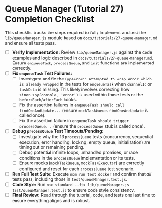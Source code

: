 # Queue Manager (Tutorial 27) Completion Checklist

This checklist tracks the steps required to fully implement and test the `lib/queueManager.js` module based on `docs/tutorials/27-queue-manager.md` and ensure all tests pass.

- [ ] **Verify Implementation:** Review `lib/queueManager.js` against the code examples and logic described in `docs/tutorials/27-queue-manager.md`. Ensure `enqueueTask`, `processQueue`, and `init` functions are implemented correctly.
- [ ] **Fix `enqueueTask` Test Failures:**
    - [ ] Investigate and fix the `TypeError: Attempted to wrap error which is already wrapped` in the tests for `enqueueTask` when `channelId` or `taskData` is missing. This likely involves correcting how `sinon.spy(console, 'error')` is used within those tests or the `beforeEach`/`afterEach` hooks.
    - [ ] Fix the assertion failures in `enqueueTask should call findOneAndUpdate...` (ensure `mockTaskQueue.findOneAndUpdate` is called once).
    - [ ] Fix the assertion failure in `enqueueTask should trigger processQueue...` (ensure the `processQueue` stub is called once).
- [ ] **Debug `processQueue` Test Timeouts/Pending:**
    - [ ] Investigate why the 13 `processQueue` tests (concurrency, sequential execution, error handling, locking, empty queue, initialization) are timing out or remaining pending.
    - [ ] Debug potential infinite loops, unhandled promises, or race conditions in the `processQueue` implementation or its tests.
    - [ ] Ensure mocks (`mockTaskQueue`, `mockTaskExecutor`) are correctly configured and reset for each `processQueue` test scenario.
- [ ] **Run Full Test Suite:** Execute `npm run test:docker` and confirm that *all* tests pass, including those in `test/queueManager.test.js`.
- [ ] **Code Style:** Run `npx standard --fix lib/queueManager.js test/queueManager.test.js` to ensure code style consistency.
- [ ] **Final Review:** Read through the tutorial, code, and tests one last time to ensure everything aligns and is robust. 
